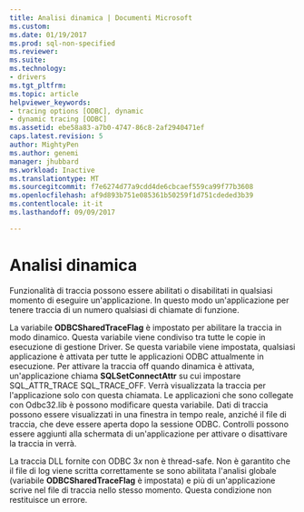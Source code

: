 ```yaml
---
title: Analisi dinamica | Documenti Microsoft
ms.custom: 
ms.date: 01/19/2017
ms.prod: sql-non-specified
ms.reviewer: 
ms.suite: 
ms.technology:
- drivers
ms.tgt_pltfrm: 
ms.topic: article
helpviewer_keywords:
- tracing options [ODBC], dynamic
- dynamic tracing [ODBC]
ms.assetid: ebe58a83-a7b0-4747-86c8-2af2940471ef
caps.latest.revision: 5
author: MightyPen
ms.author: genemi
manager: jhubbard
ms.workload: Inactive
ms.translationtype: MT
ms.sourcegitcommit: f7e6274d77a9cdd4de6cbcaef559ca99f77b3608
ms.openlocfilehash: af9d893b751e085361b50259f1d751cdeded3b39
ms.contentlocale: it-it
ms.lasthandoff: 09/09/2017

---
```

# <a name="dynamic-tracing"></a>Analisi dinamica
Funzionalità di traccia possono essere abilitati o disabilitati in qualsiasi momento di eseguire un'applicazione. In questo modo un'applicazione per tenere traccia di un numero qualsiasi di chiamate di funzione.  
  
 La variabile **ODBCSharedTraceFlag** è impostato per abilitare la traccia in modo dinamico. Questa variabile viene condiviso tra tutte le copie in esecuzione di gestione Driver. Se questa variabile viene impostata, qualsiasi applicazione è attivata per tutte le applicazioni ODBC attualmente in esecuzione. Per attivare la traccia off quando dinamica è attivata, un'applicazione chiama **SQLSetConnectAttr** su cui impostare SQL_ATTR_TRACE SQL_TRACE_OFF. Verrà visualizzata la traccia per l'applicazione solo con questa chiamata. Le applicazioni che sono collegate con Odbc32.lib è possono modificare questa variabile. Dati di traccia possono essere visualizzati in una finestra in tempo reale, anziché il file di traccia, che deve essere aperta dopo la sessione ODBC. Controlli possono essere aggiunti alla schermata di un'applicazione per attivare o disattivare la traccia in verrà.  
  
 La traccia DLL fornite con ODBC 3*x* non è thread-safe. Non è garantito che il file di log viene scritta correttamente se sono abilitata l'analisi globale (variabile **ODBCSharedTraceFlag** è impostata) e più di un'applicazione scrive nel file di traccia nello stesso momento. Questa condizione non restituisce un errore.


